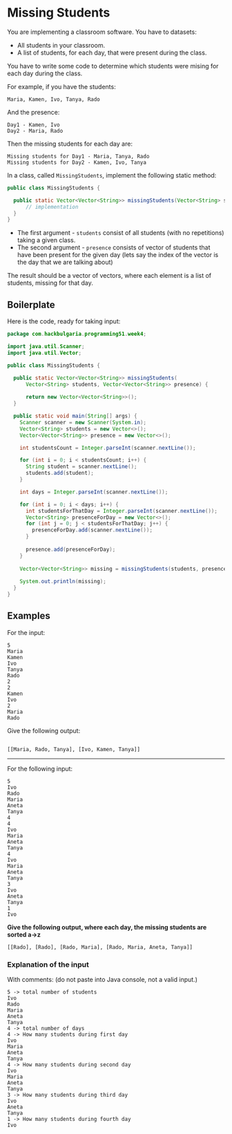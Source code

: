 # Missing Students

You are implementing a classroom software. You have to datasets:

* All students in your classroom.
* A list of students, for each day, that were present during the class.

You have to write some code to determine which students were mising for each day during the class.

For example, if you have the students:

```
Maria, Kamen, Ivo, Tanya, Rado
```

And the presence:

```
Day1 - Kamen, Ivo
Day2 - Maria, Rado
```

Then the missing students for each day are:

```
Missing students for Day1 - Maria, Tanya, Rado
Missing students for Day2 - Kamen, Ivo, Tanya
```

In a class, called `MissingStudents`, implement the  following static method:

```java
public class MissingStudents {

  public static Vector<Vector<String>> missingStudents(Vector<String> students, Vector<Vector<String>> presence) {
      // implementation
  }
}

```

* The first argument - `students` consist of all students (with no repetitions) taking a given class.
* The second argument - `presence` consists of vector of students that have been present for the given day (lets say the index of the vector is the day that we are talking about)

The result should be a vector of vectors, where each element is a list of students, missing for that day.

## Boilerplate

Here is the code, ready for taking input:

```java
package com.hackbulgaria.programming51.week4;

import java.util.Scanner;
import java.util.Vector;

public class MissingStudents {

  public static Vector<Vector<String>> missingStudents(
      Vector<String> students, Vector<Vector<String>> presence) {
      
      return new Vector<Vector<String>>();
  }

  public static void main(String[] args) {
    Scanner scanner = new Scanner(System.in);
    Vector<String> students = new Vector<>();
    Vector<Vector<String>> presence = new Vector<>();

    int studentsCount = Integer.parseInt(scanner.nextLine());

    for (int i = 0; i < studentsCount; i++) {
      String student = scanner.nextLine();
      students.add(student);
    }

    int days = Integer.parseInt(scanner.nextLine());

    for (int i = 0; i < days; i++) {
      int studentsForThatDay = Integer.parseInt(scanner.nextLine());
      Vector<String> presenceForDay = new Vector<>();
      for (int j = 0; j < studentsForThatDay; j++) {
        presenceForDay.add(scanner.nextLine());
      }
      
      presence.add(presenceForDay);
    }
    
    Vector<Vector<String>> missing = missingStudents(students, presence);
    
    System.out.println(missing);
  }
}
```


## Examples

For the input:

```
5
Maria
Kamen
Ivo
Tanya
Rado
2
2
Kamen
Ivo
2
Maria
Rado
```

Give the following output:

```

[[Maria, Rado, Tanya], [Ivo, Kamen, Tanya]]
```

---

For the following input:

```
5
Ivo
Rado
Maria
Aneta
Tanya
4
4
Ivo
Maria
Aneta
Tanya
4
Ivo
Maria
Aneta
Tanya
3
Ivo
Aneta
Tanya
1
Ivo
```

**Give the following output, where each day, the missing students are sorted a->z**

```
[[Rado], [Rado], [Rado, Maria], [Rado, Maria, Aneta, Tanya]]
```

### Explanation of the input

With comments: (do not paste into Java console, not a valid input.)

```
5 -> total number of students
Ivo
Rado
Maria
Aneta
Tanya
4 -> total number of days
4 -> How many students during first day
Ivo
Maria
Aneta
Tanya
4 -> How many students during second day
Ivo
Maria
Aneta
Tanya
3 -> How many students during third day
Ivo
Aneta
Tanya
1 -> How many students during fourth day
Ivo
```

